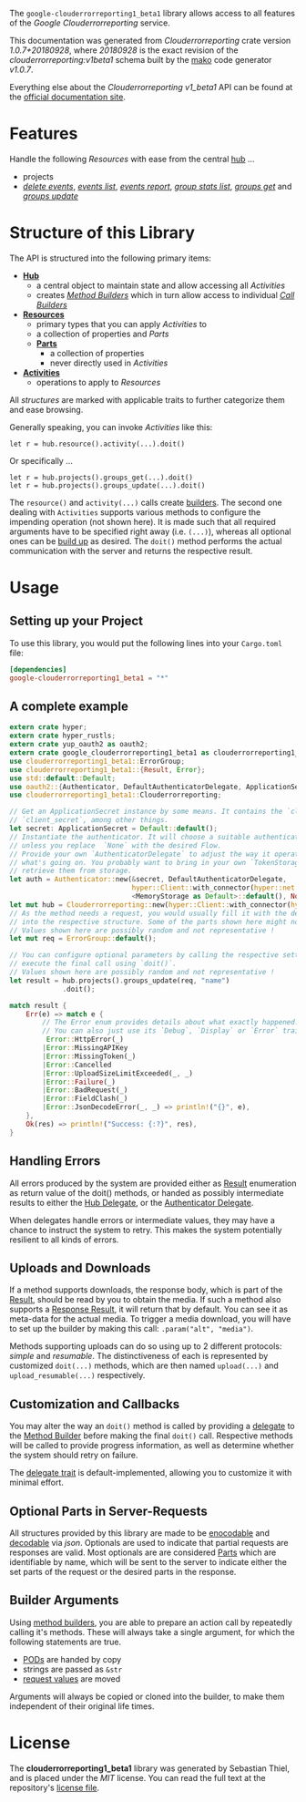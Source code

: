 <!---
DO NOT EDIT !
This file was generated automatically from 'src/mako/api/README.md.mako'
DO NOT EDIT !
-->
The `google-clouderrorreporting1_beta1` library allows access to all features of the *Google Clouderrorreporting* service.

This documentation was generated from *Clouderrorreporting* crate version *1.0.7+20180928*, where *20180928* is the exact revision of the *clouderrorreporting:v1beta1* schema built by the [mako](http://www.makotemplates.org/) code generator *v1.0.7*.

Everything else about the *Clouderrorreporting* *v1_beta1* API can be found at the
[official documentation site](https://cloud.google.com/error-reporting/).
# Features

Handle the following *Resources* with ease from the central [hub](https://docs.rs/google-clouderrorreporting1_beta1/1.0.7+20180928/google_clouderrorreporting1_beta1/struct.Clouderrorreporting.html) ... 

* projects
 * [*delete events*](https://docs.rs/google-clouderrorreporting1_beta1/1.0.7+20180928/google_clouderrorreporting1_beta1/struct.ProjectDeleteEventCall.html), [*events list*](https://docs.rs/google-clouderrorreporting1_beta1/1.0.7+20180928/google_clouderrorreporting1_beta1/struct.ProjectEventListCall.html), [*events report*](https://docs.rs/google-clouderrorreporting1_beta1/1.0.7+20180928/google_clouderrorreporting1_beta1/struct.ProjectEventReportCall.html), [*group stats list*](https://docs.rs/google-clouderrorreporting1_beta1/1.0.7+20180928/google_clouderrorreporting1_beta1/struct.ProjectGroupStatListCall.html), [*groups get*](https://docs.rs/google-clouderrorreporting1_beta1/1.0.7+20180928/google_clouderrorreporting1_beta1/struct.ProjectGroupGetCall.html) and [*groups update*](https://docs.rs/google-clouderrorreporting1_beta1/1.0.7+20180928/google_clouderrorreporting1_beta1/struct.ProjectGroupUpdateCall.html)




# Structure of this Library

The API is structured into the following primary items:

* **[Hub](https://docs.rs/google-clouderrorreporting1_beta1/1.0.7+20180928/google_clouderrorreporting1_beta1/struct.Clouderrorreporting.html)**
    * a central object to maintain state and allow accessing all *Activities*
    * creates [*Method Builders*](https://docs.rs/google-clouderrorreporting1_beta1/1.0.7+20180928/google_clouderrorreporting1_beta1/trait.MethodsBuilder.html) which in turn
      allow access to individual [*Call Builders*](https://docs.rs/google-clouderrorreporting1_beta1/1.0.7+20180928/google_clouderrorreporting1_beta1/trait.CallBuilder.html)
* **[Resources](https://docs.rs/google-clouderrorreporting1_beta1/1.0.7+20180928/google_clouderrorreporting1_beta1/trait.Resource.html)**
    * primary types that you can apply *Activities* to
    * a collection of properties and *Parts*
    * **[Parts](https://docs.rs/google-clouderrorreporting1_beta1/1.0.7+20180928/google_clouderrorreporting1_beta1/trait.Part.html)**
        * a collection of properties
        * never directly used in *Activities*
* **[Activities](https://docs.rs/google-clouderrorreporting1_beta1/1.0.7+20180928/google_clouderrorreporting1_beta1/trait.CallBuilder.html)**
    * operations to apply to *Resources*

All *structures* are marked with applicable traits to further categorize them and ease browsing.

Generally speaking, you can invoke *Activities* like this:

```Rust,ignore
let r = hub.resource().activity(...).doit()
```

Or specifically ...

```ignore
let r = hub.projects().groups_get(...).doit()
let r = hub.projects().groups_update(...).doit()
```

The `resource()` and `activity(...)` calls create [builders][builder-pattern]. The second one dealing with `Activities` 
supports various methods to configure the impending operation (not shown here). It is made such that all required arguments have to be 
specified right away (i.e. `(...)`), whereas all optional ones can be [build up][builder-pattern] as desired.
The `doit()` method performs the actual communication with the server and returns the respective result.

# Usage

## Setting up your Project

To use this library, you would put the following lines into your `Cargo.toml` file:

```toml
[dependencies]
google-clouderrorreporting1_beta1 = "*"
```

## A complete example

```Rust
extern crate hyper;
extern crate hyper_rustls;
extern crate yup_oauth2 as oauth2;
extern crate google_clouderrorreporting1_beta1 as clouderrorreporting1_beta1;
use clouderrorreporting1_beta1::ErrorGroup;
use clouderrorreporting1_beta1::{Result, Error};
use std::default::Default;
use oauth2::{Authenticator, DefaultAuthenticatorDelegate, ApplicationSecret, MemoryStorage};
use clouderrorreporting1_beta1::Clouderrorreporting;

// Get an ApplicationSecret instance by some means. It contains the `client_id` and 
// `client_secret`, among other things.
let secret: ApplicationSecret = Default::default();
// Instantiate the authenticator. It will choose a suitable authentication flow for you, 
// unless you replace  `None` with the desired Flow.
// Provide your own `AuthenticatorDelegate` to adjust the way it operates and get feedback about 
// what's going on. You probably want to bring in your own `TokenStorage` to persist tokens and
// retrieve them from storage.
let auth = Authenticator::new(&secret, DefaultAuthenticatorDelegate,
                              hyper::Client::with_connector(hyper::net::HttpsConnector::new(hyper_rustls::TlsClient::new())),
                              <MemoryStorage as Default>::default(), None);
let mut hub = Clouderrorreporting::new(hyper::Client::with_connector(hyper::net::HttpsConnector::new(hyper_rustls::TlsClient::new())), auth);
// As the method needs a request, you would usually fill it with the desired information
// into the respective structure. Some of the parts shown here might not be applicable !
// Values shown here are possibly random and not representative !
let mut req = ErrorGroup::default();

// You can configure optional parameters by calling the respective setters at will, and
// execute the final call using `doit()`.
// Values shown here are possibly random and not representative !
let result = hub.projects().groups_update(req, "name")
             .doit();

match result {
    Err(e) => match e {
        // The Error enum provides details about what exactly happened.
        // You can also just use its `Debug`, `Display` or `Error` traits
         Error::HttpError(_)
        |Error::MissingAPIKey
        |Error::MissingToken(_)
        |Error::Cancelled
        |Error::UploadSizeLimitExceeded(_, _)
        |Error::Failure(_)
        |Error::BadRequest(_)
        |Error::FieldClash(_)
        |Error::JsonDecodeError(_, _) => println!("{}", e),
    },
    Ok(res) => println!("Success: {:?}", res),
}

```
## Handling Errors

All errors produced by the system are provided either as [Result](https://docs.rs/google-clouderrorreporting1_beta1/1.0.7+20180928/google_clouderrorreporting1_beta1/enum.Result.html) enumeration as return value of 
the doit() methods, or handed as possibly intermediate results to either the 
[Hub Delegate](https://docs.rs/google-clouderrorreporting1_beta1/1.0.7+20180928/google_clouderrorreporting1_beta1/trait.Delegate.html), or the [Authenticator Delegate](https://docs.rs/yup-oauth2/*/yup_oauth2/trait.AuthenticatorDelegate.html).

When delegates handle errors or intermediate values, they may have a chance to instruct the system to retry. This 
makes the system potentially resilient to all kinds of errors.

## Uploads and Downloads
If a method supports downloads, the response body, which is part of the [Result](https://docs.rs/google-clouderrorreporting1_beta1/1.0.7+20180928/google_clouderrorreporting1_beta1/enum.Result.html), should be
read by you to obtain the media.
If such a method also supports a [Response Result](https://docs.rs/google-clouderrorreporting1_beta1/1.0.7+20180928/google_clouderrorreporting1_beta1/trait.ResponseResult.html), it will return that by default.
You can see it as meta-data for the actual media. To trigger a media download, you will have to set up the builder by making
this call: `.param("alt", "media")`.

Methods supporting uploads can do so using up to 2 different protocols: 
*simple* and *resumable*. The distinctiveness of each is represented by customized 
`doit(...)` methods, which are then named `upload(...)` and `upload_resumable(...)` respectively.

## Customization and Callbacks

You may alter the way an `doit()` method is called by providing a [delegate](https://docs.rs/google-clouderrorreporting1_beta1/1.0.7+20180928/google_clouderrorreporting1_beta1/trait.Delegate.html) to the 
[Method Builder](https://docs.rs/google-clouderrorreporting1_beta1/1.0.7+20180928/google_clouderrorreporting1_beta1/trait.CallBuilder.html) before making the final `doit()` call. 
Respective methods will be called to provide progress information, as well as determine whether the system should 
retry on failure.

The [delegate trait](https://docs.rs/google-clouderrorreporting1_beta1/1.0.7+20180928/google_clouderrorreporting1_beta1/trait.Delegate.html) is default-implemented, allowing you to customize it with minimal effort.

## Optional Parts in Server-Requests

All structures provided by this library are made to be [enocodable](https://docs.rs/google-clouderrorreporting1_beta1/1.0.7+20180928/google_clouderrorreporting1_beta1/trait.RequestValue.html) and 
[decodable](https://docs.rs/google-clouderrorreporting1_beta1/1.0.7+20180928/google_clouderrorreporting1_beta1/trait.ResponseResult.html) via *json*. Optionals are used to indicate that partial requests are responses 
are valid.
Most optionals are are considered [Parts](https://docs.rs/google-clouderrorreporting1_beta1/1.0.7+20180928/google_clouderrorreporting1_beta1/trait.Part.html) which are identifiable by name, which will be sent to 
the server to indicate either the set parts of the request or the desired parts in the response.

## Builder Arguments

Using [method builders](https://docs.rs/google-clouderrorreporting1_beta1/1.0.7+20180928/google_clouderrorreporting1_beta1/trait.CallBuilder.html), you are able to prepare an action call by repeatedly calling it's methods.
These will always take a single argument, for which the following statements are true.

* [PODs][wiki-pod] are handed by copy
* strings are passed as `&str`
* [request values](https://docs.rs/google-clouderrorreporting1_beta1/1.0.7+20180928/google_clouderrorreporting1_beta1/trait.RequestValue.html) are moved

Arguments will always be copied or cloned into the builder, to make them independent of their original life times.

[wiki-pod]: http://en.wikipedia.org/wiki/Plain_old_data_structure
[builder-pattern]: http://en.wikipedia.org/wiki/Builder_pattern
[google-go-api]: https://github.com/google/google-api-go-client

# License
The **clouderrorreporting1_beta1** library was generated by Sebastian Thiel, and is placed 
under the *MIT* license.
You can read the full text at the repository's [license file][repo-license].

[repo-license]: https://github.com/Byron/google-apis-rsblob/master/LICENSE.md
